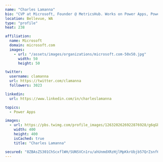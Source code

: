 ```yaml
---
name: "Charles Lamanna"
bio: "CVP at Microsoft, Founder @ MetricsHub. Works on Power Apps, Power Automate, Power Virtual Agent, Common Data Service and Dynamics 365."
location: Bellevue, WA
type: "profile"
heat: 238

affiliation:
  name: Microsoft
  domain: microsoft.com
  images:
    - url: "/assets/images/organizations/microsoft.com-50x50.jpg"
      width: 50
      height: 50

twitter:
  username: clamanna
  url: https://twitter.com/clamanna
  followers: 3023

linkedin:
  url: https://www.linkedin.com/in/charleslamanna

topics:
  - Power Apps

images:
  - url: https://pbs.twimg.com/profile_images/1263202626922876928/g6qGbHZ-_400x400.jpg
    width: 400
    height: 400
    isCached: true
    title: "Charles Lamanna"

secured: "8ZBAsZS301ChScxflWH/SUNSVCn1ru/ahUnmdXRzHjlMpKkrUbjb57QrZsnf6F9GlzeDU0alM5vj0G48HM9mmzU3OwkGV5EMMAIPsN7gYR0i4/SEx0/vkXjTFiwpW7CcLaKmUUL9Iqe8x32EQso61smfQjL6VarlQhoT2USWzoSuHf8AbRZpoOGnVvJXO6ouVxuqobiVd+vqNixcwHKGhm5j3JI9GJ3KeE80ZNnr4W8NuXb99G91H4aS6/WOn7eptemYiFZDMpECgrMFt3JkwCKz4NJm2kG2BxxsS+1HPLNFRe7llLJUgydr2PSPhFMZDuAPjhyg1GlLZX8uISqCDukIt63wct/SA5VlkpFi+OUr+aQCQ3xKTXfU1iiCV5ueNhezPthnPFJpo+nCTM9KSjK+llHIH24hd3GNKdiPh7k=;MzNqObxehV6+tOLlAfY35w=="
---
```


